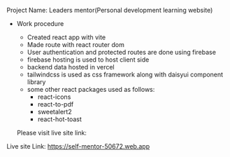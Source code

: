Project Name: Leaders mentor(Personal development learning website)


* Work procedure
    * Created react app with vite
    * Made route with react router dom
    * User authentication and protected routes are done using firebase
    * firebase hosting is used to host client side
    * backend data hosted in vercel
    * tailwindcss is used as css framework along with daisyui component library
    * some other react packages used as follows:
       * react-icons
       * react-to-pdf
       * sweetalert2
       * react-hot-toast
   
    
    Please visit live site link: 

Live site Link: https://self-mentor-50672.web.app
